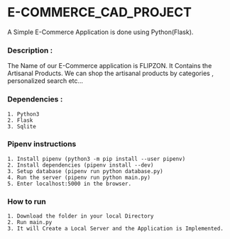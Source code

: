 # E-COMMERCE_CAD_PROJECT
A Simple E-Commerce Application is done using Python(Flask).

<h3>Description :</h3>
	The Name of our E-Commerce application is FLIPZON. It Contains the Artisanal Products. 
 We can shop the artisanal products by categories , personalized search etc...

 <h3>Dependencies :</h3>
 	
  	1. Python3
	2. Flask
	3. Sqlite

<h3> Pipenv instructions </h3>

	1. Install pipenv (python3 -m pip install --user pipenv)
	2. Install dependencies (pipenv install --dev)
	3. Setup database (pipenv run python database.py)
	4. Run the server (pipenv run python main.py)
	5. Enter localhost:5000 in the browser.
 
<h3>How to run </h3>

	1. Download the folder in your local Directory  
	2. Run main.py
	3. It will Create a Local Server and the Application is Implemented.
